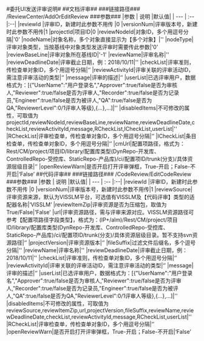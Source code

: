 ﻿﻿﻿﻿﻿﻿﻿﻿﻿#委托UI发送评审说明###文档评审#####链接路径###/ReviewCenter/AddOrEditReview###参数###|参数 | 说明 |默认值|| --- | :-- |:--||reviewId |评审ID，新建时此参数不用传  |0|versionNum|评审版本号，新建时此参数不用传|1|projectId|项目ID|0|reviewNodeId|对象ID，多个用逗号分隔|'0'|nodeName|对象名称，多个对象直接显示为【多个对象】|''|nodeType|评审对象类型，当按基线中对象类型发送评审时需要传此参数|'0'|reviewBaseLine|评审对象所在基线ID|'-1'|reviewName|评审名称|''|reviewDeadlineDate|评审截止日期，例：2018/10/11|''|checkList|评审准则，传检查单对象ID，多个用逗号分隔|‘’|reviewActivityId|评审关联的评审活动ID，需注意评审活动的类型|‘’|message|评审的描述|‘’|userList|已选评审用户，数据格式为：[{"UserName":"用户登录名","Approver":true/false是否为审核人,"Reviewer":true/false是否为评审人,"Recorder":true/false是否为记录员,"Engineer":true/false是否为被评人,"QA":true/false是否为QA,"ReviewerLevel":0/1评审人等级},{...},...]|''|disabledItems|不可修改的属性，可取值为projectId,reviewNodeId,reviewBaseLine,reviewName,reviewDeadlineDate,checkList,reviewActivityId,message,RCheckList,ICheckList,userList|''|RCheckList|评审检查单，传检查单对象ID，多个用逗号分隔|‘’|ICheckList|条目检查单，传检查单对象ID，多个用逗号分隔|‘’|cmUrl|配置项路径，格式为：Rest/CM/project/项目ID/library/配置库类型(DynRepo-开发库、ControlledRepo-受控库、StaticRepo-产品库)/ci/配置项ID/trunk(分支)/具体资源层级目录|‘’|openReviewWarn|是否开启打开评审弹框，True-开启；False-不开启|‘False’##代码评审#####链接路径###/CodeReview/EditCodeReview###参数###|参数 | 说明 |默认值|| --- | :-- |:--||reviewId |评审ID，新建时此参数不用传  |0|versionNum|评审版本号，新建时此参数不用传|1|reviewSource|评审资源来源，默认为VISSLM平台，可选值有VISSLM及【代码评审】类型的适配器名称|‘VISSLM’|reviewItemZip|评审资源是否为压缩包，取值为True/False|'False'|url|评审资源路径，需与评审来源对应。VISSLM资源路径可参考【配置项路径字段类型】，格式为：(IP+/alm)/Rest/CM/project/项目ID/library/配置库类型(DynRepo-开发库、ControlledRepo-受控库、StaticRepo-产品库)/ci/配置项ID/trunk(分支)/具体资源层级目录。暂不支持svn资源路径|‘’|projectVersion|评审资源版本|‘’|fileSuffix|过滤文件后缀名，多个逗号分隔|''|reviewName|评审名称|''|reviewDeadlineDate|评审截止日期，例：2018/10/11|''|checkList|评审准则，传检查单对象ID，多个用逗号分隔|‘’|reviewActivityId|评审关联的评审活动ID，需注意评审活动的类型|‘’|message|评审的描述|‘’|userList|已选评审用户，数据格式为：[{"UserName":"用户登录名","Approver":true/false是否为审核人,"Reviewer":true/false是否为评审人,"Recorder":true/false是否为记录员,"Engineer":true/false是否为被评人,"QA":true/false是否为QA,"ReviewerLevel":0/1评审人等级},{...},...]|''|disabledItems|不可修改的属性，可取值为reviewSource,reviewItemZip,url,projectVersion,fileSuffix,reviewName,reviewDeadlineDate,checkList,reviewActivityId,message,RCheckList,userList|''|RCheckList|评审检查单，传检查单对象ID，多个用逗号分隔|‘’|openReviewWarn|是否开启打开评审弹框，True-开启；False-不开启|‘False’